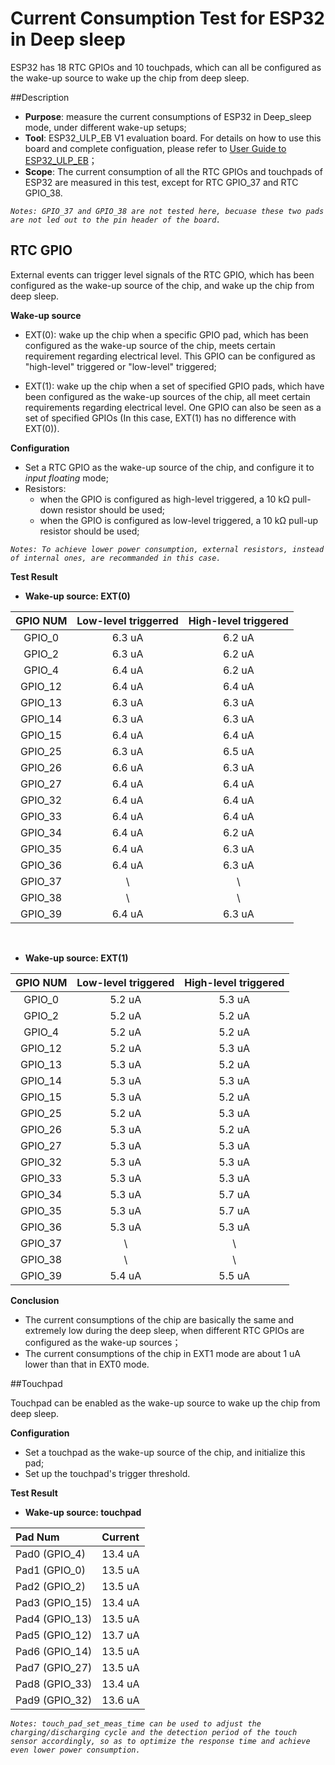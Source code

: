 # Current Consumption Test for ESP32 in Deep sleep

ESP32 has 18 RTC GPIOs and 10 touchpads, which can all be configured as the wake-up source to wake up the chip from deep sleep. 

##Description

* **Purpose**: measure the current consumptions of ESP32 in Deep_sleep mode, under different wake-up setups;
* **Tool**: ESP32\_ULP\_EB V1 evaluation board. For details on how to use this board and complete configuation, please refer to [User Guide to ESP32\_ULP\_EB](./esp32_ulp_eb.md)；
* **Scope**: The current consumption of all the RTC GPIOs and touchpads of ESP32 are measured in this test, except for RTC GPIO\_37 and RTC GPIO\_38.

_`Notes: GPIO_37 and GPIO_38 are not tested here, becuase these two pads are not led out to the pin header of the board.`_


## RTC GPIO
External events can trigger level signals of the RTC GPIO, which has been configured as the wake-up source of the chip, and wake up the chip from deep sleep.

**Wake-up source**

* EXT(0): wake up the chip when a specific GPIO pad, which has been configured as the wake-up source of the chip, meets certain requirement regarding electrical level. This GPIO can be configured as "high-level" triggered or "low-level" triggered;

* EXT(1): wake up the chip when a set of specified GPIO pads, which have been configured as the wake-up sources of the chip, all meet certain requirements regarding electrical level. One GPIO can also be seen as a set of specified GPIOs (In this case, EXT(1) has no difference with EXT(0)). 

**Configuration**

* Set a RTC GPIO as the wake-up source of the chip, and configure it to *input floating* mode;
* Resistors:
	* when the GPIO is configured as high-level triggered, a 10 kΩ pull-down resistor should be used;
	* when the GPIO is configured as low-level triggered, a 10 kΩ pull-up resistor should be used;

_`Notes: To achieve lower power consumption, external resistors, instead of internal ones, are recommanded in this case.`_

**Test Result**

* __Wake-up source: EXT(0)__

| GPIO NUM | Low-level triggerred | High-level triggered |
| :----:   |       :----:     |       :----:      |
|GPIO_0    |        6.3 uA    |        6.2 uA     |
|GPIO_2    |        6.3 uA    |        6.2 uA     |
|GPIO_4    |        6.4 uA    |        6.2 uA     |
|GPIO_12   |        6.4 uA    |        6.4 uA     |
|GPIO_13   |        6.3 uA    |        6.3 uA     |
|GPIO_14   |        6.3 uA    |        6.3 uA     |
|GPIO_15   |        6.4 uA    |        6.4 uA     |
|GPIO_25   |        6.3 uA    |        6.5 uA     |
|GPIO_26   |        6.6 uA    |        6.3 uA     |
|GPIO_27   |        6.4 uA    |        6.4 uA     |
|GPIO_32   |        6.4 uA    |        6.4 uA     |
|GPIO_33   |        6.4 uA    |        6.4 uA     |
|GPIO_34   |        6.4 uA    |        6.2 uA     |
|GPIO_35   |        6.4 uA    |        6.3 uA     |
|GPIO_36   |        6.4 uA    |        6.3 uA     |
|GPIO_37   |         \        |          \        |
|GPIO_38   |         \        |          \        |
|GPIO_39   |        6.4 uA    |        6.3 uA     |

<br/>

* __Wake-up source: EXT(1)__

| GPIO NUM | Low-level triggered |  High-level triggered |
| :----:   |       :----:     |        :----:      |
|GPIO_0    |        5.2 uA    |         5.3 uA     |
|GPIO_2    |        5.2 uA    |         5.2 uA     |
|GPIO_4    |        5.2 uA    |         5.2 uA     |
|GPIO_12   |        5.2 uA    |         5.3 uA     |
|GPIO_13   |        5.3 uA    |         5.2 uA     |
|GPIO_14   |        5.3 uA    |         5.3 uA     |
|GPIO_15   |        5.3 uA    |         5.2 uA     |
|GPIO_25   |        5.2 uA    |         5.3 uA     |
|GPIO_26   |        5.3 uA    |         5.2 uA     |
|GPIO_27   |        5.3 uA    |         5.3 uA     |
|GPIO_32   |        5.3 uA    |         5.3 uA     |
|GPIO_33   |        5.3 uA    |         5.3 uA     |
|GPIO_34   |        5.3 uA    |         5.7 uA     |
|GPIO_35   |        5.3 uA    |         5.7 uA     |
|GPIO_36   |        5.3 uA    |         5.3 uA     |
|GPIO_37   |         \        |          \         |
|GPIO_38   |         \        |          \         |
|GPIO_39   |        5.4 uA    |         5.5 uA     |

**Conclusion**

* The current consumptions of the chip are basically the same and extremely low during the deep sleep, when different RTC GPIOs are configured as the wake-up sources；
* The current consumptions of the chip in EXT1 mode are about 1 uA lower than that in EXT0 mode.


##Touchpad

Touchpad can be enabled as the wake-up source to wake up the chip from deep sleep.

**Configuration**

* Set a touchpad as the wake-up source of the chip, and initialize this pad;
* Set up the touchpad's trigger threshold.

**Test Result**

* __Wake-up source: touchpad__

|    Pad Num     | Current |
|    :----     | :----  |
|  Pad0 (GPIO_4)  |  13.4 uA|
|  Pad1 (GPIO_0)  |  13.5 uA|
|  Pad2 (GPIO_2)  |  13.5 uA|
|  Pad3 (GPIO_15) |  13.4 uA|
|  Pad4 (GPIO_13) |  13.5 uA|
|  Pad5 (GPIO_12) |  13.7 uA|
|  Pad6 (GPIO_14) |  13.5 uA|
|  Pad7 (GPIO_27) |  13.5 uA|
|  Pad8 (GPIO_33) |  13.4 uA|
|  Pad9 (GPIO_32) |  13.6 uA|

_`Notes: touch_pad_set_meas_time can be used to adjust the charging/discharging cycle and the detection period of the touch sensor accordingly, so as to optimize the response time and achieve even lower power consumption.`_

